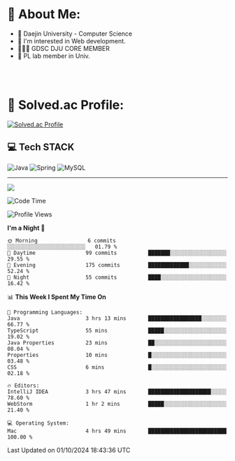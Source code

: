 # 💫 About Me:

<ul>
 <li> 🏫 Daejin University - Computer Science </li>
 <li> 👀 I'm interested in Web development.</li>
 <li> 🧑🏻‍💻 GDSC DJU CORE MEMBER </li>
 <li> 🧪 PL lab member in Univ. </li>
</ul>


<br>





<br>

# 💯 Solved.ac Profile: 
[![Solved.ac Profile](http://mazassumnida.wtf/api/v2/generate_badge?boj=jieunsse)](https://solved.ac/jieunsse/)
<br>


## 💻 Tech STACK


![Java](	https://img.shields.io/badge/Java-ED8B00?style=for-the-badge&logo=openjdk&logoColor=white)
![Spring](https://img.shields.io/badge/Spring-6DB33F?style=for-the-badge&logo=spring&logoColor=white)
![MySQL](https://img.shields.io/badge/mysql-4479A1.svg?style=for-the-badge&logo=mysql&logoColor=white)





---

[![](https://visitcount.itsvg.in/api?id=Jayden&label=Profile%20Views&color=3&icon=7&pretty=true)](https://visitcount.itsvg.in)


<!-- Proudly created with GPRM ( https://gprm.itsvg.in ) -->


<!--START_SECTION:waka-->
![Code Time](http://img.shields.io/badge/Code%20Time-508%20hrs%2033%20mins-blue)

![Profile Views](http://img.shields.io/badge/Profile%20Views-0-blue)

**I'm a Night 🦉** 

```text
🌞 Morning                6 commits           ░░░░░░░░░░░░░░░░░░░░░░░░░   01.79 % 
🌆 Daytime                99 commits          ███████░░░░░░░░░░░░░░░░░░   29.55 % 
🌃 Evening                175 commits         █████████████░░░░░░░░░░░░   52.24 % 
🌙 Night                  55 commits          ████░░░░░░░░░░░░░░░░░░░░░   16.42 % 
```


📊 **This Week I Spent My Time On** 

```text
💬 Programming Languages: 
Java                     3 hrs 13 mins       █████████████████░░░░░░░░   66.77 % 
TypeScript               55 mins             █████░░░░░░░░░░░░░░░░░░░░   19.02 % 
Java Properties          23 mins             ██░░░░░░░░░░░░░░░░░░░░░░░   08.04 % 
Properties               10 mins             █░░░░░░░░░░░░░░░░░░░░░░░░   03.48 % 
CSS                      6 mins              █░░░░░░░░░░░░░░░░░░░░░░░░   02.18 % 

🔥 Editors: 
IntelliJ IDEA            3 hrs 47 mins       ████████████████████░░░░░   78.60 % 
WebStorm                 1 hr 2 mins         █████░░░░░░░░░░░░░░░░░░░░   21.40 % 

💻 Operating System: 
Mac                      4 hrs 49 mins       █████████████████████████   100.00 % 
```


 Last Updated on 01/10/2024 18:43:36 UTC
<!--END_SECTION:waka-->
